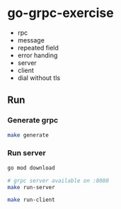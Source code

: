 # go-grpc-exercise

- rpc
- message
- repeated field
- error handing
- server
- client
- dial without tls

## Run

### Generate grpc

```bash
make generate
```

### Run server

```bash
go mod download

# grpc server available on :8080
make run-server

make run-client
```